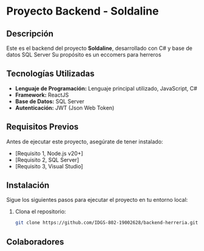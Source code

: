 # Proyecto Backend - Soldaline

## Descripción

Este es el backend del proyecto **Soldaline**, desarrollado con C# y base de datos SQL Server Su propósito es un eccomers para herreros



## Tecnologías Utilizadas

- **Lenguaje de Programación:** Lenguaje principal utilizado, JavaScript, C#
- **Framework:** ReactJS
- **Base de Datos:** SQL Server
- **Autenticación:** JWT (Json Web Token)


## Requisitos Previos

Antes de ejecutar este proyecto, asegúrate de tener instalado:

- [Requisito 1,  Node.js v20+]
- [Requisito 2,  SQL Server]
- [Requisito 3,  Visual Studio]

## Instalación

Sigue los siguientes pasos para ejecutar el proyecto en tu entorno local:

1. Clona el repositorio:

   ```bash
   git clone https://github.com/IDGS-802-19002628/backend-herreria.git

## Colaboradores


